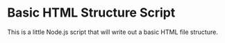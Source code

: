 # Basic HTML Structure Script
This is a little Node.js script that will write out a basic HTML file structure. 
